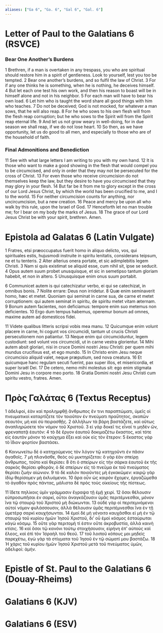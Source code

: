 ```yaml
---
aliases: ["Ga 6", "Ga. 6", "Gal 6", "Gal. 6"]
---
```



# Letter of Paul to the Galatians 6 (RSVCE)

### Bear One Another’s Burdens
1 Brethren, if a man is overtaken in any trespass, you who are spiritual should restore him in a spirit of gentleness. Look to yourself, lest you too be tempted.
2 Bear one another’s burdens, and so fulfil the law of Christ.
3 For if any one thinks he is something, when he is nothing, he deceives himself.
4 But let each one test his own work, and then his reason to boast will be in himself alone and not in his neighbor.
5 For each man will have to bear his own load.
6 Let him who is taught the word share all good things with him who teaches.
7 Do not be deceived; God is not mocked, for whatever a man sows, that he will also reap.
8 For he who sows to his own flesh will from the flesh reap corruption; but he who sows to the Spirit will from the Spirit reap eternal life.
9 And let us not grow weary in well-doing, for in due season we shall reap, if we do not lose heart.
10 So then, as we have opportunity, let us do good to all men, and especially to those who are of the household of faith.
### Final Admonitions and Benediction
11 See with what large letters I am writing to you with my own hand.
12 It is those who want to make a good showing in the flesh that would compel you to be circumcised, and only in order that they may not be persecuted for the cross of Christ.
13 For even those who receive circumcision do not themselves keep the law, but they desire to have you circumcised that they may glory in your flesh.
14 But far be it from me to glory except in the cross of our Lord Jesus Christ, by which the world has been crucified to me, and I to the world.
15 For neither circumcision counts for anything, nor uncircumcision, but a new creation.
16 Peace and mercy be upon all who walk by this rule, upon the Israel of God.
17 Henceforth let no man trouble me; for I bear on my body the marks of Jesus.
18 The grace of our Lord Jesus Christ be with your spirit, brethren. Amen.


# Epistola ad Galatas 6 (Latin Vulgate)

1 Fratres, etsi præoccupatus fuerit homo in aliquo delicto, vos, qui spirituales estis, hujusmodi instruite in spiritu lenitatis, considerans teipsum, ne et tu tenteris.
2 Alter alterius onera portate, et sic adimplebitis legem Christi.
3 Nam si quis existimat se aliquid esse, cum nihil sit, ipse se seducit.
4 Opus autem suum probet unusquisque, et sic in semetipso tantum gloriam habebit, et non in altero.
5 Unusquisque enim onus suum portabit.

6 Communicet autem is qui catechizatur verbo, ei qui se catechizat, in omnibus bonis.
7 Nolite errare: Deus non irridetur.
8 Quæ enim seminaverit homo, hæc et metet. Quoniam qui seminat in carne sua, de carne et metet corruptionem: qui autem seminat in spiritu, de spiritu metet vitam æternam.
9 Bonum autem facientes, non deficiamus: tempore enim suo metemus non deficientes.
10 Ergo dum tempus habemus, operemur bonum ad omnes, maxime autem ad domesticos fidei.

11 Videte qualibus litteris scripsi vobis mea manu.
12 Quicumque enim volunt placere in carne, hi cogunt vos circumcidi, tantum ut crucis Christi persecutionem non patiantur.
13 Neque enim qui circumciduntur, legem custodiunt: sed volunt vos circumcidi, ut in carne vestra glorientur.
14 Mihi autem absit gloriari, nisi in cruce Domini nostri Jesu Christi: per quem mihi mundus crucifixus est, et ego mundo.
15 In Christo enim Jesu neque circumcisio aliquid valet, neque præputium, sed nova creatura.
16 Et quicumque hanc regulam secuti fuerint, pax super illos, et misericordia, et super Israël Dei.
17 De cetero, nemo mihi molestus sit: ego enim stigmata Domini Jesu in corpore meo porto.
18 Gratia Domini nostri Jesu Christi cum spiritu vestro, fratres. Amen.


# Πρὸς Γαλάτας 6 (Textus Receptus)

1 ἀδελφοί, ἐὰν καὶ προλημφθῇ ἄνθρωπος ἔν τινι παραπτώματι, ὑμεῖς οἱ πνευματικοὶ καταρτίζετε τὸν τοιοῦτον ἐν πνεύματι πραΰτητος, σκοπῶν σεαυτόν, μὴ καὶ σὺ πειρασθῇς.
2 ἀλλήλων τὰ βάρη βαστάζετε, καὶ οὕτως ἀναπληρώσετε τὸν νόμον τοῦ Χριστοῦ.
3 εἰ γὰρ δοκεῖ τις εἶναί τι μηδὲν ὤν, φρεναπατᾷ ἑαυτόν:
4 τὸ δὲ ἔργον ἑαυτοῦ δοκιμαζέτω ἕκαστος, καὶ τότε εἰς ἑαυτὸν μόνον τὸ καύχημα ἕξει καὶ οὐκ εἰς τὸν ἕτερον:
5 ἕκαστος γὰρ τὸ ἴδιον φορτίον βαστάσει.

6 Κοινωνείτω δὲ ὁ κατηχούμενος τὸν λόγον τῷ κατηχοῦντι ἐν πᾶσιν ἀγαθοῖς.
7 μὴ πλανᾶσθε, θεὸς οὐ μυκτηρίζεται: ὃ γὰρ ἐὰν σπείρῃ ἄνθρωπος, τοῦτο καὶ θερίσει:
8 ὅτι ὁ σπείρων εἰς τὴν σάρκα ἑαυτοῦ ἐκ τῆς σαρκὸς θερίσει φθοράν, ὁ δὲ σπείρων εἰς τὸ πνεῦμα ἐκ τοῦ πνεύματος θερίσει ζωὴν αἰώνιον.
9 τὸ δὲ καλὸν ποιοῦντες μὴ ἐγκακῶμεν: καιρῷ γὰρ ἰδίῳ θερίσομεν μὴ ἐκλυόμενοι.
10 ἄρα οὖν ὡς καιρὸν ἔχομεν, ἐργαζώμεθα τὸ ἀγαθὸν πρὸς πάντας, μάλιστα δὲ πρὸς τοὺς οἰκείους τῆς πίστεως.

11 ἴδετε πηλίκοις ὑμῖν γράμμασιν ἔγραψα τῇ ἐμῇ χειρί.
12 ὅσοι θέλουσιν εὐπροσωπῆσαι ἐν σαρκί, οὗτοι ἀναγκάζουσιν ὑμᾶς περιτέμνεσθαι, μόνον ἵνα τῷ σταυρῷ τοῦ Χριστοῦ μὴ διώκωνται.
13 οὐδὲ γὰρ οἱ περιτεμνόμενοι αὐτοὶ νόμον φυλάσσουσιν, ἀλλὰ θέλουσιν ὑμᾶς περιτέμνεσθαι ἵνα ἐν τῇ ὑμετέρᾳ σαρκὶ καυχήσωνται.
14 ἐμοὶ δὲ μὴ γένοιτο καυχᾶσθαι εἰ μὴ ἐν τῷ σταυρῷ τοῦ κυρίου ἡμῶν Ἰησοῦ Χριστοῦ, δι' οὗ ἐμοὶ κόσμος ἐσταύρωται κἀγὼ κόσμῳ.
15 οὔτε γὰρ περιτομή τί ἐστιν οὔτε ἀκροβυστία, ἀλλὰ καινὴ κτίσις.
16 καὶ ὅσοι τῷ κανόνι τούτῳ στοιχήσουσιν, εἰρήνη ἐπ' αὐτοὺς καὶ ἔλεος, καὶ ἐπὶ τὸν Ἰσραὴλ τοῦ θεοῦ.
17 τοῦ λοιποῦ κόπους μοι μηδεὶς παρεχέτω, ἐγὼ γὰρ τὰ στίγματα τοῦ Ἰησοῦ ἐν τῷ σώματί μου βαστάζω.
18 Ἡ χάρις τοῦ κυρίου ἡμῶν Ἰησοῦ Χριστοῦ μετὰ τοῦ πνεύματος ὑμῶν, ἀδελφοί: ἀμήν.


# Epistle of St. Paul to the Galatians 6 (Douay-Rheims)


# Galatians 6 (KJV)


# Galatians 6 (ESV)

